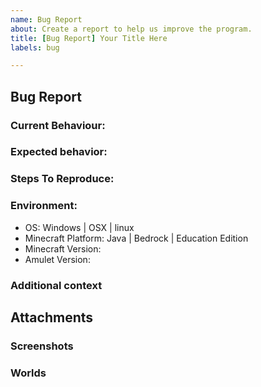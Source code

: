 ```yaml
---
name: Bug Report
about: Create a report to help us improve the program.
title: [Bug Report] Your Title Here
labels: bug

---
```


<!-- Please read carefully before submitting. -->
<!-- Please search to see if an issue already exists for the bug you encountered. -->
<!-- Any text contained in brackets like this will not appear in your final bug report. -->
<!-- Click on the preview tab to see what your report will look like before submitting. -->

## Bug Report
<!-- 
Please report one issue per report.
If you have multiple issues then open another report.
-->
### Current Behaviour:
<!-- A short description of the current behaviour. -->

### Expected behavior:
<!-- A short description of what you expected to happen. -->

### Steps To Reproduce:
<!--
1. Go to '...'
2. Click on '....'
3. Scroll down to '....'
4. See error
-->

### Environment:
<!-- Please add the details of your environment. -->
- OS: Windows | OSX | linux
- Minecraft Platform: Java | Bedrock | Education Edition
- Minecraft Version: <!-- Write the version number of the world(s) here. Eg 1.18.0 -->
- Amulet Version: <!-- Write the version number of Amulet here. This can be found in the top left corner of the editor. -->

### Additional context
<!-- Add any other context about the problem here. -->

## Attachments
<!-- 
See this link for information about attaching files to the bug report.
Larger files can be uploaded to other services such as google drive and linked here (make sure to set the sharing preferences to allow others to view)
https://docs.github.com/en/github/writing-on-github/working-with-advanced-formatting/attaching-files
-->
### Screenshots
<!-- If applicable, add screenshots to help explain your problem. -->

### Worlds
<!-- If applicable, add the Minecraft world to help us debug the issue. -->
